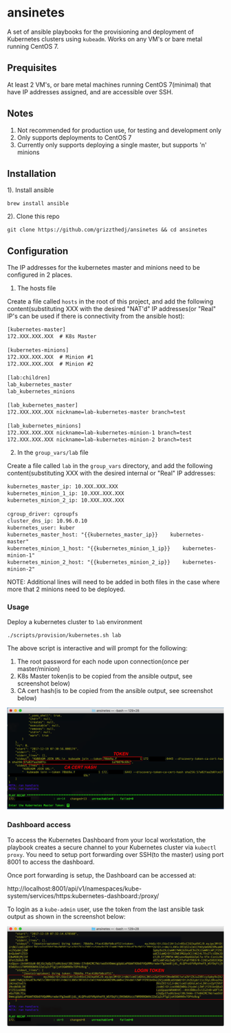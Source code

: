 # ansinetes #

A set of ansible playbooks for the provisioning and deployment of Kubernetes clusters using `kubeadm`. Works on any VM's or bare metal running CentOS 7.

## Prequisites

At least 2 VM's, or bare metal machines running CentOS 7(minimal) that have IP addresses assigned, and are accessible over SSH.

## Notes  

1. Not recommended for production use, for testing and development only
2. Only supports deployments to CentOS 7 
3. Currently only supports deploying a single master, but supports 'n' minions

## Installation 

1). Install ansible

```
brew install ansible
```

2). Clone this repo

```
git clone https://github.com/grizzthedj/ansinetes && cd ansinetes
```

## Configuration

The IP addresses for the kubernetes master and minions need to be configured in 2 places. 

1. The hosts file

Create a file called `hosts` in the root of this project, and add the following content(substituting XXX with the desired "NAT'd" IP addresses(or "Real" IP's can be used if there is connectivity from the ansible host):
```
[kubernetes-master]
172.XXX.XXX.XXX  # K8s Master

[kubernetes-minions]
172.XXX.XXX.XXX  # Minion #1
172.XXX.XXX.XXX  # Minion #2

[lab:children]
lab_kubernetes_master
lab_kubernetes_minions

[lab_kubernetes_master]
172.XXX.XXX.XXX nickname=lab-kubernetes-master branch=test

[lab_kubernetes_minions]
172.XXX.XXX.XXX nickname=lab-kubernetes-minion-1 branch=test
172.XXX.XXX.XXX nickname=lab-kubernetes-minion-2 branch=test
```

2. In the `group_vars/lab` file

Create a file called `lab` in the `group_vars` directory, and add the following content(substituting XXX with the desired internal or "Real" IP addresses:
```
kubernetes_master_ip: 10.XXX.XXX.XXX
kubernetes_minion_1_ip: 10.XXX.XXX.XXX
kubernetes_minion_2_ip: 10.XXX.XXX.XXX

cgroup_driver: cgroupfs
cluster_dns_ip: 10.96.0.10
kubernetes_user: kuber
kubernetes_master_host: "{{kubernetes_master_ip}}    kubernetes-master"
kubernetes_minion_1_host: "{{kubernetes_minion_1_ip}}    kubernetes-minion-1"
kubernetes_minion_2_host: "{{kubernetes_minion_2_ip}}    kubernetes-minion-2"
```

NOTE: Additional lines will need to be added in both files in the case where more that 2 minions need to be deployed.

### Usage

Deploy a kubernetes cluster to `lab` environment
```
./scripts/provision/kubernetes.sh lab
```

The above script is interactive and will prompt for the following: 

1. The root password for each node upon connection(once per master/minion)
2. K8s Master token(is to be copied from the ansible output, see screenshot below)
3. CA cert hash(is to be copied from the ansible output, see screenshot below)

![alt text](https://github.com/grizzthedj/ansinetes/blob/master/docs/token-cert-hash.png)

###  Dashboard access

To access the Kubernetes Dashboard from your local workstation, the playbook creates a secure channel to your Kubernetes cluster via `kubectl proxy`. You need to setup port forwarding over SSH(to the master) using port 8001 to access the dashboard.

Once port forwarding is setup, the Dashboard can be accessed at:

http://localhost:8001/api/v1/namespaces/kube-system/services/https:kubernetes-dashboard:/proxy/

To login as a `kube-admin` user, use the token from the last ansible task output as shown in the screenshot below:

![alt text](https://github.com/grizzthedj/ansinetes/blob/master/docs/login-token.png)


